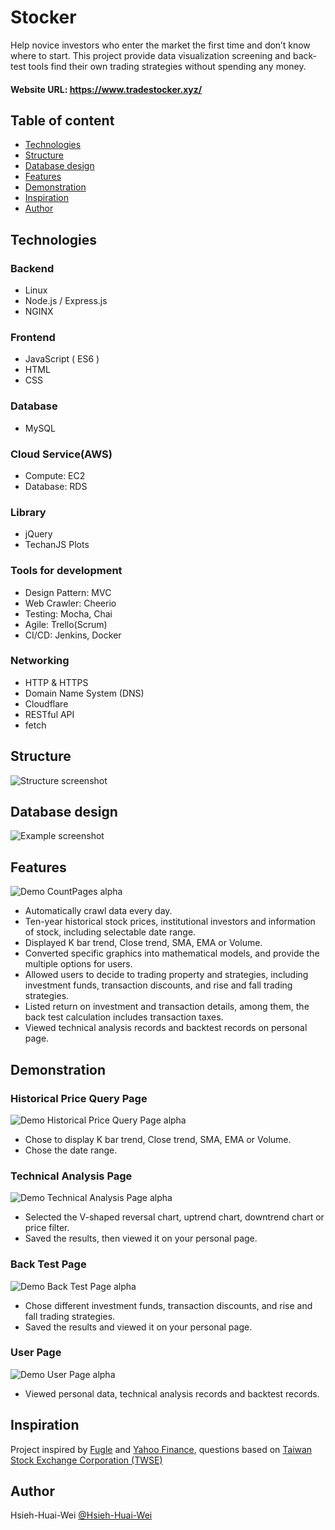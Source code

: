 # Stocker

Help novice investors who enter the market the first time and don’t know where to start. This project provide data visualization screening and back-test tools find their own trading strategies without spending any money.

#### Website URL: https://www.tradestocker.xyz/

## Table of content
* [Technologies](#Technologies)
* [Structure](#Structure)
* [Database design](#Database-design)
* [Features](#Features)
* [Demonstration](#Demonstration)
* [Inspiration](#Inspiration)
* [Author](#Author)

## Technologies

### Backend

* Linux
* Node.js / Express.js
* NGINX

### Frontend

* JavaScript ( ES6 )
* HTML
* CSS

### Database

* MySQL

### Cloud Service(AWS)

* Compute: EC2
* Database: RDS

### Library

* jQuery
* TechanJS Plots

### Tools for development

* Design Pattern:  MVC
* Web Crawler:  Cheerio
* Testing: Mocha, Chai
* Agile: Trello(Scrum)
* CI/CD: Jenkins, Docker

### Networking

* HTTP & HTTPS
* Domain Name System (DNS)
* Cloudflare
* RESTful API
* fetch

## Structure
![Structure screenshot](https://i.imgur.com/rBt2PPm.png)

## Database design
![Example screenshot](https://i.imgur.com/ITlDiPa.png)

## Features
![Demo CountPages alpha](https://i.imgur.com/d16wVWe.png)
* Automatically crawl data every day.
* Ten-year historical stock prices, institutional investors and information of stock, including selectable date range.
* Displayed K bar trend, Close trend, SMA, EMA or Volume.
* Converted specific graphics into mathematical models, and provide the multiple options for users.
* Allowed users to decide to trading property and strategies, including investment funds, transaction discounts, and rise and fall trading strategies.
* Listed return on investment and transaction details, among them, the back test calculation includes transaction taxes.
* Viewed technical analysis records and backtest records on personal page.

## Demonstration

### Historical Price Query Page
![Demo Historical Price Query Page alpha](https://i.imgur.com/joXyXAu.gif)
* Chose to display K bar trend, Close trend, SMA, EMA or Volume.
* Chose the date range.

### Technical Analysis Page
![Demo Technical Analysis Page alpha](https://i.imgur.com/4mlA6Ke.gif)
* Selected the V-shaped reversal chart, uptrend chart, downtrend chart or price filter.
* Saved the results, then viewed it on your personal page.

### Back Test Page
![Demo Back Test Page alpha](https://i.imgur.com/8Y0u9Zb.gif)
* Chose different investment funds, transaction discounts, and rise and fall trading strategies.
* Saved the results and viewed it on your personal page.

### User Page
![Demo User Page alpha](https://i.imgur.com/oiyx2tD.gif)
* Viewed personal data, technical analysis records and backtest records.

## Inspiration
Project inspired by [Fugle](https://www.fugle.tw/) and [Yahoo Finance](hhttps://finance.yahoo.com/), questions based on [Taiwan Stock Exchange Corporation (TWSE) ](https://www.twse.com.tw/en/)

## Author
Hsieh-Huai-Wei [@Hsieh-Huai-Wei](https://github.com/Hsieh-Huai-Wei)

